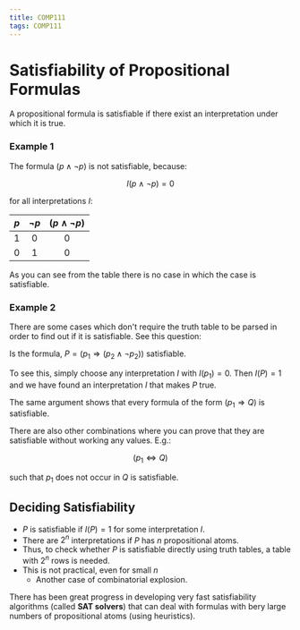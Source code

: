 ```yaml
---
title: COMP111
tags: COMP111
---
```

# Satisfiability of Propositional Formulas
A propositional formula is satisfiable if there exist an interpretation under which it is true.

### Example 1
The formula $(p\wedge\neg p)$ is not satisfiable, because:

$$I(p\wedge\neg p)=0$$

for all interpretations $I$:

| $p$ | $\neg p$ | $(p\wedge\neg p)$ |
| :-: | :-: | :-: |
| 1 | 0 | 0 |
| 0 | 1 | 0 |

As you can see from the table there is no case in which the case is satisfiable. 

### Example 2
There are some cases which don't require the truth table to be parsed in order to find out if it is satisfiable. See this question:

Is the formula, $P=(p_1\Rightarrow(p_2\wedge\neg p_2))$ satisfiable.

To see this, simply choose any interpretation $I$ with $I(p_1)=0$. Then $I(P)=1$ and we have found an interpretation $I$ that makes $P$ true.

The same argument shows that every formula of the form $(p_1\Rightarrow Q)$ is satisfiable.

There are also other combinations where you can prove that they are satisfiable without working any values. E.g.:

$$(p_1\Leftrightarrow Q)$$

such that $p_1$ does not occur in $Q$ is satisfiable.

## Deciding Satisfiability 
* $P$ is satisfiable if $I(P)=1$ for some interpretation $I$.
* There are $2^n$ interpretations if $P$ has $n$ propositional atoms.
* Thus, to check whether $P$ is satisfiable directly using truth tables, a table with $2^n$ rows is needed.
* This is not practical, even for small $n$
	* Another case of combinatorial explosion.

There has been great progress in developing very fast satisfiability algorithms (called **SAT solvers**) that can deal with formulas with bery large numbers of propositional atoms (using heuristics).